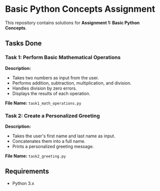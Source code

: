 # Basic Python Concepts Assignment

This repository contains solutions for **Assignment 1: Basic Python Concepts**.

## **Tasks Done**
### **Task 1: Perform Basic Mathematical Operations**
**Description:**
- Takes two numbers as input from the user.
- Performs addition, subtraction, multiplication, and division.
- Handles division by zero errors.
- Displays the results of each operation.

**File Name:** `task1_math_operations.py`

### **Task 2: Create a Personalized Greeting**
**Description:**
- Takes the user's first name and last name as input.
- Concatenates them into a full name.
- Prints a personalized greeting message.

**File Name:** `task2_greeting.py`

## **Requirements**
- Python 3.x



